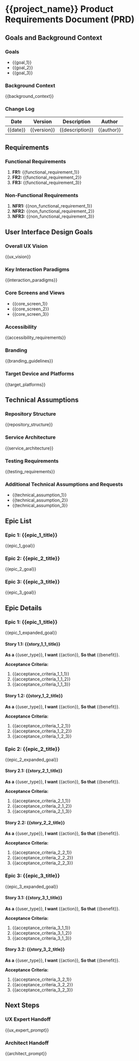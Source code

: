 # {{project_name}} Product Requirements Document (PRD)

## Goals and Background Context

### Goals
- {{goal_1}}
- {{goal_2}}
- {{goal_3}}

### Background Context
{{background_context}}

### Change Log
| Date | Version | Description | Author |
|------|---------|-------------|---------|
| {{date}} | {{version}} | {{description}} | {{author}} |

## Requirements

### Functional Requirements
1. **FR1:** {{functional_requirement_1}}
2. **FR2:** {{functional_requirement_2}}
3. **FR3:** {{functional_requirement_3}}

### Non-Functional Requirements
1. **NFR1:** {{non_functional_requirement_1}}
2. **NFR2:** {{non_functional_requirement_2}}
3. **NFR3:** {{non_functional_requirement_3}}

## User Interface Design Goals

### Overall UX Vision
{{ux_vision}}

### Key Interaction Paradigms
{{interaction_paradigms}}

### Core Screens and Views
- {{core_screen_1}}
- {{core_screen_2}}
- {{core_screen_3}}

### Accessibility
{{accessibility_requirements}}

### Branding
{{branding_guidelines}}

### Target Device and Platforms
{{target_platforms}}

## Technical Assumptions

### Repository Structure
{{repository_structure}}

### Service Architecture
{{service_architecture}}

### Testing Requirements
{{testing_requirements}}

### Additional Technical Assumptions and Requests
- {{technical_assumption_1}}
- {{technical_assumption_2}}
- {{technical_assumption_3}}

## Epic List

### Epic 1: {{epic_1_title}}
{{epic_1_goal}}

### Epic 2: {{epic_2_title}}
{{epic_2_goal}}

### Epic 3: {{epic_3_title}}
{{epic_3_goal}}

## Epic Details

### Epic 1: {{epic_1_title}}

{{epic_1_expanded_goal}}

#### Story 1.1: {{story_1_1_title}}
**As a** {{user_type}},
**I want** {{action}},
**So that** {{benefit}}.

**Acceptance Criteria:**
1. {{acceptance_criteria_1_1_1}}
2. {{acceptance_criteria_1_1_2}}
3. {{acceptance_criteria_1_1_3}}

#### Story 1.2: {{story_1_2_title}}
**As a** {{user_type}},
**I want** {{action}},
**So that** {{benefit}}.

**Acceptance Criteria:**
1. {{acceptance_criteria_1_2_1}}
2. {{acceptance_criteria_1_2_2}}
3. {{acceptance_criteria_1_2_3}}

### Epic 2: {{epic_2_title}}

{{epic_2_expanded_goal}}

#### Story 2.1: {{story_2_1_title}}
**As a** {{user_type}},
**I want** {{action}},
**So that** {{benefit}}.

**Acceptance Criteria:**
1. {{acceptance_criteria_2_1_1}}
2. {{acceptance_criteria_2_1_2}}
3. {{acceptance_criteria_2_1_3}}

#### Story 2.2: {{story_2_2_title}}
**As a** {{user_type}},
**I want** {{action}},
**So that** {{benefit}}.

**Acceptance Criteria:**
1. {{acceptance_criteria_2_2_1}}
2. {{acceptance_criteria_2_2_2}}
3. {{acceptance_criteria_2_2_3}}

### Epic 3: {{epic_3_title}}

{{epic_3_expanded_goal}}

#### Story 3.1: {{story_3_1_title}}
**As a** {{user_type}},
**I want** {{action}},
**So that** {{benefit}}.

**Acceptance Criteria:**
1. {{acceptance_criteria_3_1_1}}
2. {{acceptance_criteria_3_1_2}}
3. {{acceptance_criteria_3_1_3}}

#### Story 3.2: {{story_3_2_title}}
**As a** {{user_type}},
**I want** {{action}},
**So that** {{benefit}}.

**Acceptance Criteria:**
1. {{acceptance_criteria_3_2_1}}
2. {{acceptance_criteria_3_2_2}}
3. {{acceptance_criteria_3_2_3}}

## Next Steps

### UX Expert Handoff
{{ux_expert_prompt}}

### Architect Handoff
{{architect_prompt}}